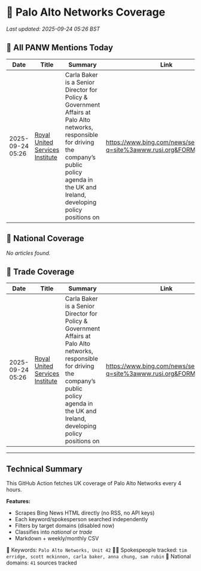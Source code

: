 # 🔐 Palo Alto Networks Coverage

_Last updated: 2025-09-24 05:26 BST_

## 📌 All PANW Mentions Today

| Date | Title | Summary | Link |
|------|--------|---------|------|
| 2025-09-24 05:26 | [Royal United Services Institute](https://www.bing.com/news/search?q=site%3awww.rusi.org&FORM=NWBCLM) | Carla Baker is a Senior Director for Policy & Government Affairs at Palo Alto networks, responsible for driving the company’s public policy agenda in the UK and Ireland, developing policy positions on | https://www.bing.com/news/search?q=site%3awww.rusi.org&FORM=NWBCLM |

## 📰 National Coverage

_No articles found._

## 📘 Trade Coverage

| Date | Title | Summary | Link |
|------|--------|---------|------|
| 2025-09-24 05:26 | [Royal United Services Institute](https://www.bing.com/news/search?q=site%3awww.rusi.org&FORM=NWBCLM) | Carla Baker is a Senior Director for Policy & Government Affairs at Palo Alto networks, responsible for driving the company’s public policy agenda in the UK and Ireland, developing policy positions on | https://www.bing.com/news/search?q=site%3awww.rusi.org&FORM=NWBCLM |


---

## Technical Summary

This GitHub Action fetches UK coverage of Palo Alto Networks every 4 hours.

**Features:**
- Scrapes Bing News HTML directly (no RSS, no API keys)
- Each keyword/spokesperson searched independently
- Filters by target domains (disabled now)
- Classifies into _national_ or _trade_
- Markdown + weekly/monthly CSV

📌 Keywords: `Palo Alto Networks, Unit 42`
🧑‍💼 Spokespeople tracked: `tim erridge, scott mckinnon, carla baker, anna chung, sam rubin`
📰 National domains: `41` sources tracked

